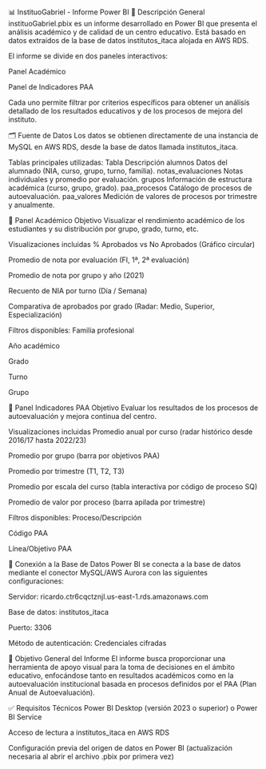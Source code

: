 📊 InstituoGabriel - Informe Power BI
🏫 Descripción General
instituoGabriel.pbix es un informe desarrollado en Power BI que presenta el análisis académico y de calidad de un centro educativo. Está basado en datos extraídos de la base de datos institutos_itaca alojada en AWS RDS.

El informe se divide en dos paneles interactivos:

Panel Académico

Panel de Indicadores PAA

Cada uno permite filtrar por criterios específicos para obtener un análisis detallado de los resultados educativos y de los procesos de mejora del instituto.

🗂️ Fuente de Datos
Los datos se obtienen directamente de una instancia de MySQL en AWS RDS, desde la base de datos llamada institutos_itaca.

Tablas principales utilizadas:
Tabla	Descripción
alumnos	Datos del alumnado (NIA, curso, grupo, turno, familia).
notas_evaluaciones	Notas individuales y promedio por evaluación.
grupos	Información de estructura académica (curso, grupo, grado).
paa_procesos	Catálogo de procesos de autoevaluación.
paa_valores	Medición de valores de procesos por trimestre y anualmente.

📌 Panel Académico
Objetivo
Visualizar el rendimiento académico de los estudiantes y su distribución por grupo, grado, turno, etc.

Visualizaciones incluidas
% Aprobados vs No Aprobados (Gráfico circular)

Promedio de nota por evaluación (FI, 1ª, 2ª evaluación)

Promedio de nota por grupo y año (2021)

Recuento de NIA por turno (Día / Semana)

Comparativa de aprobados por grado (Radar: Medio, Superior, Especialización)

Filtros disponibles:
Familia profesional

Año académico

Grado

Turno

Grupo

📌 Panel Indicadores PAA
Objetivo
Evaluar los resultados de los procesos de autoevaluación y mejora continua del centro.

Visualizaciones incluidas
Promedio anual por curso (radar histórico desde 2016/17 hasta 2022/23)

Promedio por grupo (barra por objetivos PAA)

Promedio por trimestre (T1, T2, T3)

Promedio por escala del curso (tabla interactiva por código de proceso SQ)

Promedio de valor por proceso (barra apilada por trimestre)

Filtros disponibles:
Proceso/Descripción

Código PAA

Línea/Objetivo PAA

🔌 Conexión a la Base de Datos
Power BI se conecta a la base de datos mediante el conector MySQL/AWS Aurora con las siguientes configuraciones:

Servidor: ricardo.ctr6cqctznjl.us-east-1.rds.amazonaws.com

Base de datos: institutos_itaca

Puerto: 3306

Método de autenticación: Credenciales cifradas

🎯 Objetivo General del Informe
El informe busca proporcionar una herramienta de apoyo visual para la toma de decisiones en el ámbito educativo, enfocándose tanto en resultados académicos como en la autoevaluación institucional basada en procesos definidos por el PAA (Plan Anual de Autoevaluación).

✅ Requisitos Técnicos
Power BI Desktop (versión 2023 o superior) o Power BI Service

Acceso de lectura a institutos_itaca en AWS RDS

Configuración previa del origen de datos en Power BI (actualización necesaria al abrir el archivo .pbix por primera vez)


